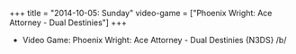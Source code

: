 +++
title = "2014-10-05: Sunday"
video-game = ["Phoenix Wright: Ace Attorney - Dual Destinies"]
+++


* Video Game: Phoenix Wright: Ace Attorney - Dual Destinies {N3DS} /b/